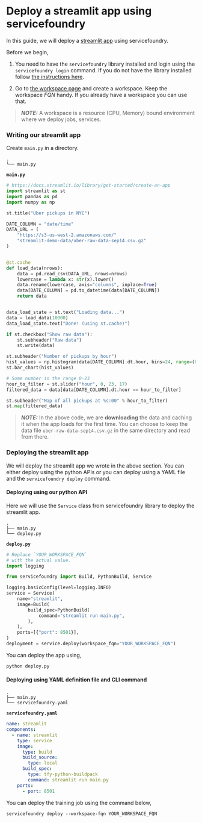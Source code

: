 # Deploy a streamlit app using servicefoundry

In this guide, we will deploy a [streamlit app](https://docs.streamlit.io/library/get-started/create-an-app) using servicefoundry.

Before we begin,
1. You need to have the `servicefoundry`
library installed and login using the `servicefoundry login` command. If you do not have the library installed follow [the instructions here](quickstart/install-and-workspace.md).

2. Go to [the workspace page](https://app.truefoundry.com/workspace) and create a workspace. Keep the workspace _FQN_ handy. If you already have a workspace you can use that.

> **_NOTE:_** A workspace is a resource (CPU, Memory) bound environment where we deploy jobs, services.

### Writing our streamlit app

Create `main.py` in a directory.

```
.
└── main.py
```

**`main.py`**
```python
# https://docs.streamlit.io/library/get-started/create-an-app
import streamlit as st
import pandas as pd
import numpy as np

st.title("Uber pickups in NYC")

DATE_COLUMN = "date/time"
DATA_URL = (
    "https://s3-us-west-2.amazonaws.com/"
    "streamlit-demo-data/uber-raw-data-sep14.csv.gz"
)


@st.cache
def load_data(nrows):
    data = pd.read_csv(DATA_URL, nrows=nrows)
    lowercase = lambda x: str(x).lower()
    data.rename(lowercase, axis="columns", inplace=True)
    data[DATE_COLUMN] = pd.to_datetime(data[DATE_COLUMN])
    return data


data_load_state = st.text("Loading data...")
data = load_data(10000)
data_load_state.text("Done! (using st.cache)")

if st.checkbox("Show raw data"):
    st.subheader("Raw data")
    st.write(data)

st.subheader("Number of pickups by hour")
hist_values = np.histogram(data[DATE_COLUMN].dt.hour, bins=24, range=(0, 24))[0]
st.bar_chart(hist_values)

# Some number in the range 0-23
hour_to_filter = st.slider("hour", 0, 23, 17)
filtered_data = data[data[DATE_COLUMN].dt.hour == hour_to_filter]

st.subheader("Map of all pickups at %s:00" % hour_to_filter)
st.map(filtered_data)
```

> **_NOTE:_** In the above code, we are **downloading** the data and caching it when the app loads for the first time. You can choose to keep the data file `uber-raw-data-sep14.csv.gz` in the same directory and read from there.

### Deploying the streamlit app

We will deploy the streamlit app we wrote in the above section. You can either deploy using the python APIs or you can deploy using a YAML file and the `servicefoundry deploy` command.

#### Deploying using our python API

Here we will use the `Service` class from servicefoundry library to deploy the streamlit app.

```
.
├── main.py
└── deploy.py
```

**`deploy.py`**
```python
# Replace `YOUR_WORKSPACE_FQN`
# with the actual value.
import logging

from servicefoundry import Build, PythonBuild, Service

logging.basicConfig(level=logging.INFO)
service = Service(
    name="streamlit",
    image=Build(
        build_spec=PythonBuild(
            command="streamlit run main.py",
        ),
    ),
    ports=[{"port": 8501}],
)
deployment = service.deploy(workspace_fqn="YOUR_WORKSPACE_FQN")
```

You can deploy the app using, 
```shell
python deploy.py
```

#### Deploying using YAML definition file and CLI command

```
.
├── main.py
└── servicefoundry.yaml
```

**`servicefoundry.yaml`**
```yaml
name: streamlit
components:
  - name: streamlit
    type: service
    image:
      type: build
      build_source:
        type: local
      build_spec:
        type: tfy-python-buildpack
        command: streamlit run main.py
    ports:
      - port: 8501
```
You can deploy the training job using the command below,

```shell
servicefoundry deploy --workspace-fqn YOUR_WORKSPACE_FQN
```